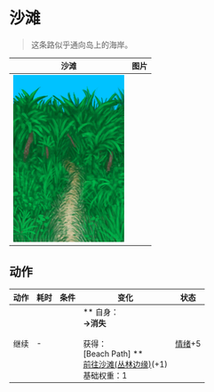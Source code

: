 # 沙滩  
> 这条路似乎通向岛上的海岸。  
  
  沙滩  |   图片   
 ----  |  ----:   
   |  <img decoding="async" src="Sprite/JunglePath.png" href="a.md" style="max-width:300px;max-height:300px;">   
  
## 动作  
动作  |  耗时  |  条件  |  变化  |  状态  
----  |  ----  |  ----  |  ----  |  ----  
继续<br>  |  -  |    |  ** 自身：**<br>→消失<br><br>** 获得： **<br>** [Beach Path] **<br>  [前往沙滩(丛林边缘)](Path_OutskirtsToBeach.md)(+1)<br>基础权重：1  |  [情绪](Morale.md)+5  


<script>document.title="沙滩 - 卡牌生存百科 Card Survival Wiki";</script>